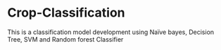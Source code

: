 # Crop-Classification
This is a classification model development using Naïve bayes, Decision Tree, SVM and Random forest Classifier
